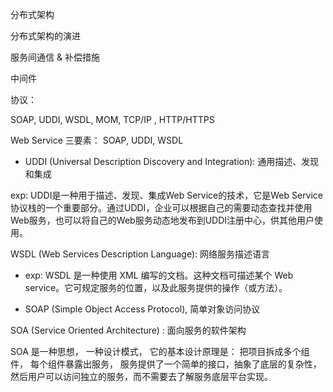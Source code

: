 分布式架构

分布式架构的演进

服务间通信 & 补偿措施

中间件


协议：

SOAP, UDDI, WSDL, MOM, TCP/IP , HTTP/HTTPS


Web Service 三要素： SOAP, UDDI, WSDL

* UDDI (Universal Description Discovery and Integration): 通用描述、发现和集成

exp: UDDI是一种用于描述、发现、集成Web Service的技术，它是Web Service协议栈的一个重要部分。通过UDDI，企业可以根据自己的需要动态查找并使用Web服务，也可以将自己的Web服务动态地发布到UDDI注册中心，供其他用户使用。


WSDL (Web Services Description Language): 网络服务描述语言

* exp: WSDL 是一种使用 XML 编写的文档。这种文档可描述某个 Web service。它可规定服务的位置，以及此服务提供的操作（或方法）。


* SOAP (Simple Object Access Protocol), 简单对象访问协议



SOA (Service Oriented Architecture) : 面向服务的软件架构

SOA 是一种思想， 一种设计模式， 它的基本设计原理是： 把项目拆成多个组件， 每个组件暴露出服务， 服务提供了一个简单的接口，抽象了底层的复杂性，然后用户可以访问独立的服务，而不需要去了解服务底层平台实现。